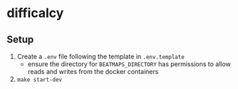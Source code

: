 # difficalcy

## Setup

1. Create a `.env` file following the template in `.env.template`
   - ensure the directory for `BEATMAPS_DIRECTORY` has permissions to allow reads and writes from the docker containers
2. `make start-dev`
